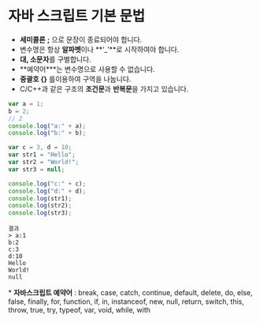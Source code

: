 # 자바 스크립트 기본 문법

- **세미콜론** **;** 으로 문장이 종료되어야 합니다.
- 변수명은 항상 **알파벳**이나 **‘_’**로 시작하여야 합니다.
- **대, 소문자**를 구별합니다.
- **예약어\***는 변수명으로 사용할 수 없습니다.
- **중괄호 {}** 를이용하여 구역을 나눕니다.
- C/C++과 같은 구조의 **조건문**과 **반복문**을 가지고 있습니다.

``` javascript
var a = 1; 
b = 2;
// 2
console.log("a:" + a);
console.log("b:" + b);

var c = 3, d = 10;
var str1 = "Hello";
var str2 = "World!";
var str3 = null;

console.log("c:" + c);
console.log("d:" + d);
console.log(str1);
console.log(str2);
console.log(str3);
```

```
결과
> a:1
b:2
c:3
d:10
Hello
World!
null
```

\* **자바스크립트 예약어** : break, case, catch, continue, default, delete, do, else, false, finally, for, function, if, in, instanceof, new, null, return, switch, this, throw, true, try, typeof, var, void, while, with 

